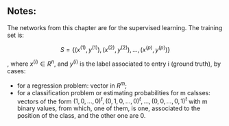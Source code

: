 ## Notes:

The networks from this chapter are for the supervised learning. The training set is:

$$S = \{ (x^{(1)}, y^{(1)}), (x^{(2)}, y^{(2)}), ..., (x^{(p)}, y^{(p)}) \}$$

, where $x^{(i)} \in R^n$, and $y^{(i)}$ is the label associated to entry i (ground truth), by cases:

- for a regression problem: vector in $R^m$;
- for a classification problem or estimating probabilities for m calsses: vectors of the form $(1, 0, ..., 0)^t, (0, 1, 0, ..., 0)^t, ..., (0, 0, ..., 0, 1)^t$ with m binary values, from which, one of them, is one, associated to the position of the class, and the other one are 0.
